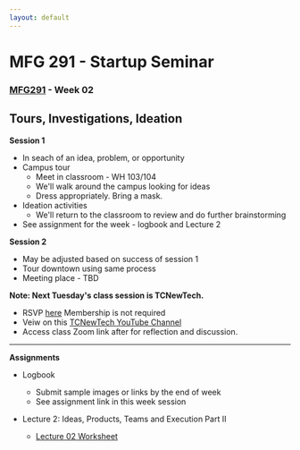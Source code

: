 ```yaml
---
layout: default
---
```


# MFG 291 - Startup Seminar

### [MFG291](../) - Week 02

## Tours, Investigations, Ideation

**Session 1**
- In seach of an idea, problem, or opportunity
- Campus tour
    - Meet in classroom - WH 103/104
    - We'll walk around the campus looking for ideas
    - Dress appropriately. Bring a mask.
- Ideation activities
    - We'll return to the classroom to review and do further brainstorming
- See assignment for the week - logbook and Lecture 2

**Session 2**
- May be adjusted based on success of session 1
- Tour downtown using same process
- Meeting place - TBD

**Note: Next Tuesday's class session is TCNewTech.**
-  RSVP [here](https://tcnewtech.org/) Membership is not required
-  Veiw on this [TCNewTech YouTube Channel](https://www.youtube.com/channel/UCfHSYBsdoY9MmGJMgbITQlg/videos?)
- Access class Zoom link after for reflection and discussion.

---

**Assignments**
- Logbook 
    - Submit sample images or links by the end of week
    - See assignment link in this week session
    
- Lecture 2: Ideas, Products, Teams and Execution Part II
    - [Lecture 02 Worksheet](worksheet_Lecture02.docx)
